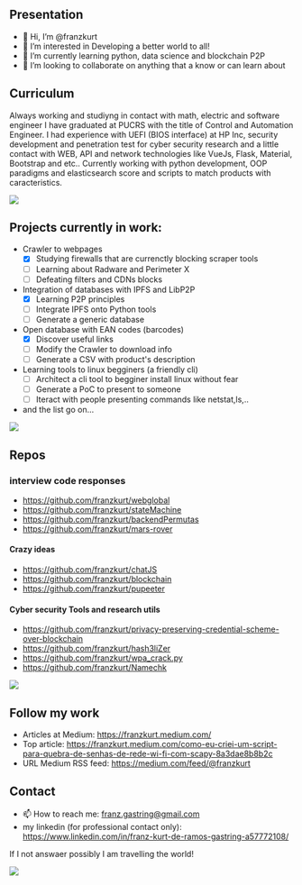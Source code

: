 ## Presentation
- 👋 Hi, I’m @franzkurt
- 👀 I’m interested in Developing a better world to all!
- 🌱 I’m currently learning python, data  science and blockchain P2P
- 💞️ I’m looking to collaborate on anything that a know or can learn about

## Curriculum
Always working and studiyng in contact with math, electric and software engineer I have graduated at PUCRS with the title of Control and Automation Engineer.
I had experience with UEFI (BIOS interface) at HP Inc, security development and penetration test for cyber security research and a little contact with WEB, API and network technologies like VueJs, Flask, Material, Bootstrap and etc..
Currently working with python development, OOP paradigms and elasticsearch score and scripts to match products with caracteristics.

![](https://img.icons8.com/bubbles/2x/inspection.png)
## Projects currently in work:
  - Crawler to webpages
    - [x] Studying firewalls that are currenctly blocking scraper tools
    - [ ] Learning about Radware and Perimeter X
    - [ ] Defeating filters and CDNs blocks
  - Integration of databases with IPFS and LibP2P
    - [x] Learning P2P principles 
    - [ ] Integrate IPFS onto Python tools
    - [ ] Generate a generic database
  - Open database with EAN codes (barcodes) 
    - [x] Discover useful links
    - [ ] Modify the Crawler to download info
    - [ ] Generate a CSV with product's description   
  - Learning tools to linux begginers (a friendly cli)
    - [ ] Architect a cli tool to begginer install linux without fear
    - [ ] Generate a PoC to present to someone
    - [ ] Iteract with people presenting commands like netstat,ls,..   
  - and the list go on...

![](https://img.icons8.com/bubbles/2x/internship.png)
## Repos
  ### interview code responses
  - https://github.com/franzkurt/webglobal
  - https://github.com/franzkurt/stateMachine
  - https://github.com/franzkurt/backendPermutas
  - https://github.com/franzkurt/mars-rover
  
  #### Crazy ideas
  - https://github.com/franzkurt/chatJS
  - https://github.com/franzkurt/blockchain
  - https://github.com/franzkurt/pupeeter
  
  #### Cyber security Tools and research utils
  - https://github.com/franzkurt/privacy-preserving-credential-scheme-over-blockchain
  - https://github.com/franzkurt/hash3liZer
  - https://github.com/franzkurt/wpa_crack.py
  - https://github.com/franzkurt/Namechk

![](https://img.icons8.com/bubbles/2x/innovation.png)
## Follow my work 
  - Articles at Medium: https://franzkurt.medium.com/
  - Top article: https://franzkurt.medium.com/como-eu-criei-um-script-para-quebra-de-senhas-de-rede-wi-fi-com-scapy-8a3dae8b8b2c
  - URL Medium RSS feed: https://medium.com/feed/@franzkurt

## Contact
- 📫 How to reach me: franz.gastring@gmail.com
- my linkedin (for professional contact only): https://www.linkedin.com/in/franz-kurt-de-ramos-gastring-a57772108/

If I not answaer possibly I am travelling the world!

![](https://i.pinimg.com/originals/08/c3/ab/08c3ab0fbe309704d464de613ca024d5.jpg)
